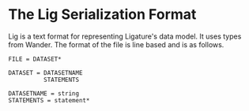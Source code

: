 # The Lig Serialization Format

Lig is a text format for representing Ligature's data model.
It uses types from Wander.
The format of the file is line based and is as follows.

```
FILE = DATASET*

DATASET = DATASETNAME
          STATEMENTS

DATASETNAME = string
STATEMENTS = statement*
```
